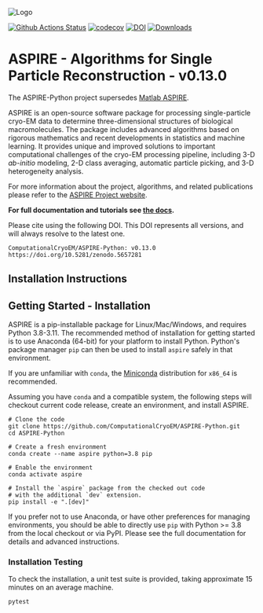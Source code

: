 ![Logo](http://spr.math.princeton.edu/sites/spr.math.princeton.edu/files/ASPIRE_1.jpg)

[![Github Actions Status](https://github.com/ComputationalCryoEM/ASPIRE-Python/actions/workflows/workflow.yml/badge.svg)](https://github.com/ComputationalCryoEM/ASPIRE-Python/actions/workflows/workflow.yml)
[![codecov](https://codecov.io/gh/ComputationalCryoEM/ASPIRE-Python/branch/main/graph/badge.svg?token=3XFC4VONX0)](https://codecov.io/gh/ComputationalCryoEM/ASPIRE-Python)
[![DOI](https://zenodo.org/badge/DOI/10.5281/zenodo.5657281.svg)](https://doi.org/10.5281/zenodo.5657281)
[![Downloads](https://static.pepy.tech/badge/aspire/month)](https://pepy.tech/project/aspire)

# ASPIRE - Algorithms for Single Particle Reconstruction - v0.13.0

The ASPIRE-Python project supersedes [Matlab ASPIRE](https://github.com/PrincetonUniversity/aspire).

ASPIRE is an open-source software package for processing single-particle cryo-EM data to determine three-dimensional structures of biological macromolecules. The package includes advanced algorithms based on rigorous mathematics and recent developments in
statistics and machine learning. It provides unique and improved solutions to important computational challenges of the cryo-EM
processing pipeline, including 3-D *ab-initio* modeling, 2-D class averaging, automatic particle picking, and 3-D heterogeneity analysis.

For more information about the project, algorithms, and related publications please refer to the [ASPIRE Project website](http://spr.math.princeton.edu/).

**For full documentation and tutorials see [the docs](https://computationalcryoem.github.io/ASPIRE-Python).**

Please cite using the following DOI. This DOI represents all versions, and will always resolve to the latest one.

```
ComputationalCryoEM/ASPIRE-Python: v0.13.0 https://doi.org/10.5281/zenodo.5657281

```

## Installation Instructions

Getting Started - Installation
------------------------------

ASPIRE is a pip-installable package for Linux/Mac/Windows, and
requires Python 3.8-3.11. The recommended method of installation for
getting started is to use Anaconda (64-bit) for your platform to
install Python. Python's package manager `pip` can then be used to
install `aspire` safely in that environment.

If you are unfamiliar with `conda`, the
[Miniconda](https://docs.conda.io/en/latest/miniconda.html)
distribution for `x86_64` is recommended.

Assuming you have `conda` and a compatible system, the following steps
will checkout current code release, create an environment, and install
ASPIRE.

```
# Clone the code
git clone https://github.com/ComputationalCryoEM/ASPIRE-Python.git
cd ASPIRE-Python

# Create a fresh environment
conda create --name aspire python=3.8 pip

# Enable the environment
conda activate aspire

# Install the `aspire` package from the checked out code
# with the additional `dev` extension.
pip install -e ".[dev]"
```

If you prefer not to use Anaconda, or have other preferences for managing environments, you should be able to directly use `pip` with Python >= 3.8 from the local checkout or via PyPI.
Please see the full documentation for details and advanced instructions.

### Installation Testing

To check the installation, a unit test suite is provided,
taking approximate 15 minutes on an average machine.

```
pytest
```
